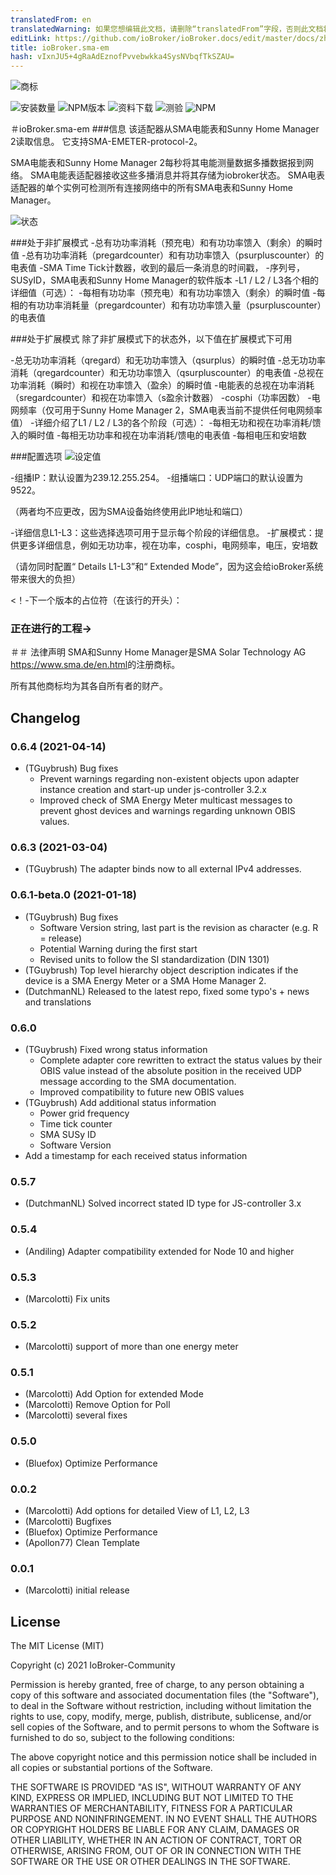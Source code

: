 ```yaml
---
translatedFrom: en
translatedWarning: 如果您想编辑此文档，请删除“translatedFrom”字段，否则此文档将再次自动翻译
editLink: https://github.com/ioBroker/ioBroker.docs/edit/master/docs/zh-cn/adapterref/iobroker.sma-em/README.md
title: ioBroker.sma-em
hash: vIxnJU5+4gRaAdEznofPvvebwkka4SysNVbqfTkSZAU=
---
```

![商标](../../../en/adapterref/iobroker.sma-em/admin/sma-em.png)

![安装数量](http://iobroker.live/badges/sma-em-stable.svg)
![NPM版本](http://img.shields.io/npm/v/iobroker.sma-em.svg)
![资料下载](https://img.shields.io/npm/dm/iobroker.sma-em.svg)
![测验](https://travis-ci.org/CTJaeger/ioBroker.sma-em.svg?branch=master)
![NPM](https://nodei.co/npm/iobroker.sma-em.png?downloads=true)

＃ioBroker.sma-em
###信息
该适配器从SMA电能表和Sunny Home Manager 2读取信息。
它支持SMA-EMETER-protocol-2。

SMA电能表和Sunny Home Manager 2每秒将其电能测量数据多播数据报到网络。
SMA电能表适配器接收这些多播消息并将其存储为iobroker状态。
SMA电表适配器的单个实例可检测所有连接网络中的所有SMA电表和Sunny Home Manager。

![状态](../../../en/adapterref/iobroker.sma-em/docs/en/img/overview.png)

###处于非扩展模式
-总有功功率消耗（预充电）和有功功率馈入（剩余）的瞬时值
-总有功功率消耗（pregardcounter）和有功功率馈入（psurpluscounter）的电表值
-SMA Time Tick计数器，收到的最后一条消息的时间戳，
-序列号，SUSyID，SMA电表和Sunny Home Manager的软件版本
-L1 / L2 / L3各个相的详细值（可选）：
  -每相有功功率（预充电）和有功功率馈入（剩余）的瞬时值
  -每相的有功功率消耗量（pregardcounter）和有功功率馈入量（psurpluscounter）的电表值

###处于扩展模式
除了非扩展模式下的状态外，以下值在扩展模式下可用

-总无功功率消耗（qregard）和无功功率馈入（qsurplus）的瞬时值
-总无功功率消耗（qregardcounter）和无功功率馈入（qsurpluscounter）的电表值
-总视在功率消耗（瞬时）和视在功率馈入（盈余）的瞬时值
-电能表的总视在功率消耗（sregardcounter）和视在功率馈入（s盈余计数器）
-cosphi（功率因数）
-电网频率（仅可用于Sunny Home Manager 2，SMA电表当前不提供任何电网频率值）
-详细介绍了L1 / L2 / L3的各个阶段（可选）：
  -每相无功和视在功率消耗/馈入的瞬时值
  -每相无功功率和视在功率消耗/馈电的电表值
  -每相电压和安培数

###配置选项
![设定值](../../../en/adapterref/iobroker.sma-em/docs/en/img/adminpage.png)

-组播IP：默认设置为239.12.255.254。
-组播端口：UDP端口的默认设置为9522。

  （两者均不应更改，因为SMA设备始终使用此IP地址和端口）

-详细信息L1-L3：这些选择选项可用于显示每个阶段的详细信息。
-扩展模式：提供更多详细信息，例如无功功率，视在功率，cosphi，电网频率，电压，安培数

  （请勿同时配置“ Details L1-L3”和“ Extended Mode”，因为这会给ioBroker系统带来很大的负担）

<！-下一个版本的占位符（在该行的开头）：

### __正在进行的工程__->
＃＃ 法律声明
SMA和Sunny Home Manager是SMA Solar Technology AG <https://www.sma.de/en.html>的注册商标。

所有其他商标均为其各自所有者的财产。

## Changelog
### 0.6.4 (2021-04-14)
* (TGuybrush) Bug fixes
  * Prevent warnings regarding non-existent objects upon adapter instance creation and start-up under js-controller 3.2.x
  * Improved check of SMA Energy Meter multicast messages to prevent ghost devices and warnings regarding unknown OBIS values.

### 0.6.3 (2021-03-04)
* (TGuybrush) The adapter binds now to all external IPv4 addresses.

### 0.6.1-beta.0 (2021-01-18)
* (TGuybrush) Bug fixes
  * Software Version string, last part is the revision as character (e.g. R = release)
  * Potential Warning during the first start
  * Revised units to follow the SI standardization (DIN 1301)
* (TGuybrush) Top level hierarchy object description indicates if the device is a SMA Energy Meter or a SMA Home Manager 2.
* (DutchmanNL) Released to the latest repo, fixed some typo's + news and translations

### 0.6.0
* (TGuybrush) Fixed wrong status information 
  * Complete adapter core rewritten to extract the status values by their OBIS value instead of the absolute position in the received UDP message according to the SMA documentation.
  *  Improved compatibility to future new OBIS values
* (TGuybrush) Add additional status information
  * Power grid frequency
  * Time tick counter
  * SMA SUSy ID
  * Software Version
* Add a timestamp for each received status information

### 0.5.7
* (DutchmanNL) Solved incorrect stated ID type for JS-controller 3.x

### 0.5.4
* (Andiling) Adapter compatibility extended for Node 10 and higher

### 0.5.3
* (Marcolotti) Fix units 

### 0.5.2
* (Marcolotti) support of more than one energy meter 

### 0.5.1
* (Marcolotti) Add Option for extended Mode
* (Marcolotti) Remove Option for Poll
* (Marcolotti) several fixes

### 0.5.0
* (Bluefox) Optimize Performance

### 0.0.2
* (Marcolotti) Add options for detailed View of L1, L2, L3
* (Marcolotti) Bugfixes
* (Bluefox) Optimize Performance
* (Apollon77) Clean Template

### 0.0.1
* (Marcolotti) initial release

## License
The MIT License (MIT)

Copyright (c) 2021 IoBroker-Community

Permission is hereby granted, free of charge, to any person obtaining a copy
of this software and associated documentation files (the "Software"), to deal
in the Software without restriction, including without limitation the rights
to use, copy, modify, merge, publish, distribute, sublicense, and/or sell
copies of the Software, and to permit persons to whom the Software is
furnished to do so, subject to the following conditions:

The above copyright notice and this permission notice shall be included in
all copies or substantial portions of the Software.

THE SOFTWARE IS PROVIDED "AS IS", WITHOUT WARRANTY OF ANY KIND, EXPRESS OR
IMPLIED, INCLUDING BUT NOT LIMITED TO THE WARRANTIES OF MERCHANTABILITY,
FITNESS FOR A PARTICULAR PURPOSE AND NONINFRINGEMENT. IN NO EVENT SHALL THE
AUTHORS OR COPYRIGHT HOLDERS BE LIABLE FOR ANY CLAIM, DAMAGES OR OTHER
LIABILITY, WHETHER IN AN ACTION OF CONTRACT, TORT OR OTHERWISE, ARISING FROM,
OUT OF OR IN CONNECTION WITH THE SOFTWARE OR THE USE OR OTHER DEALINGS IN
THE SOFTWARE.